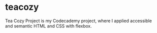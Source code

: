 # teacozy
Tea Cozy Project is my Codecademy project, where I applied accessible and semantic HTML and CSS with flexbox.

